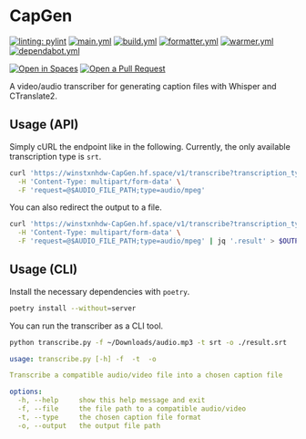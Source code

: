 # CapGen

[![linting: pylint](https://img.shields.io/badge/linting-pylint-yellowgreen)](https://github.com/PyCQA/pylint)
[![main.yml](https://github.com/winstxnhdw/CapGen/actions/workflows/main.yml/badge.svg)](https://github.com/winstxnhdw/CapGen/actions/workflows/main.yml)
[![build.yml](https://github.com/winstxnhdw/CapGen/actions/workflows/build.yml/badge.svg)](https://github.com/winstxnhdw/CapGen/actions/workflows/build.yml)
[![formatter.yml](https://github.com/winstxnhdw/CapGen/actions/workflows/formatter.yml/badge.svg)](https://github.com/winstxnhdw/CapGen/actions/workflows/formatter.yml)
[![warmer.yml](https://github.com/winstxnhdw/CapGen/actions/workflows/warmer.yml/badge.svg)](https://github.com/winstxnhdw/CapGen/actions/workflows/warmer.yml)
[![dependabot.yml](https://github.com/winstxnhdw/CapGen/actions/workflows/dependabot.yml/badge.svg)](https://github.com/winstxnhdw/CapGen/actions/workflows/dependabot.yml)

[![Open in Spaces](https://huggingface.co/datasets/huggingface/badges/raw/main/open-in-hf-spaces-md-dark.svg)](https://huggingface.co/spaces/winstxnhdw/CapGen)
[![Open a Pull Request](https://huggingface.co/datasets/huggingface/badges/raw/main/open-a-pr-md-dark.svg)](https://github.com/winstxnhdw/CapGen/compare)

A video/audio transcriber for generating caption files with Whisper and CTranslate2.

## Usage (API)

Simply cURL the endpoint like in the following. Currently, the only available transcription type is `srt`.

```bash
curl 'https://winstxnhdw-CapGen.hf.space/v1/transcribe?transcription_type=$TRANSCRIPTION_TYPE' \
  -H 'Content-Type: multipart/form-data' \
  -F 'request=@$AUDIO_FILE_PATH;type=audio/mpeg'
```

You can also redirect the output to a file.

```bash
curl 'https://winstxnhdw-CapGen.hf.space/v1/transcribe?transcription_type=srt' \
  -H 'Content-Type: multipart/form-data' \
  -F 'request=@$AUDIO_FILE_PATH;type=audio/mpeg' | jq '.result' > $OUTPUT_DIRECTORY/result.srt
```

## Usage (CLI)

Install the necessary dependencies with `poetry`.

```bash
poetry install --without=server
```

You can run the transcriber as a CLI tool.

```bash
python transcribe.py -f ~/Downloads/audio.mp3 -t srt -o ./result.srt
```

```yaml
usage: transcribe.py [-h] -f  -t  -o

Transcribe a compatible audio/video file into a chosen caption file

options:
  -h, --help     show this help message and exit
  -f, --file     the file path to a compatible audio/video
  -t, --type     the chosen caption file format
  -o, --output   the output file path
```
